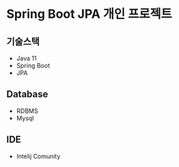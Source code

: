 # Spring Boot JPA 개인 프로젝트 

## 기술스택
+ Java 11
+ Spring Boot
+ JPA 

## Database
+ RDBMS
+ Mysql

## IDE
+ Intelij Comunity

